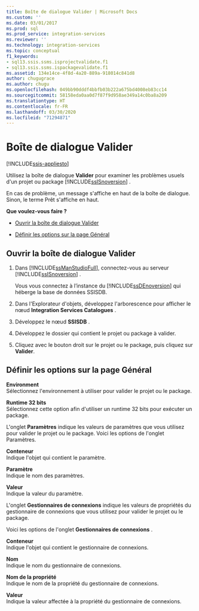 ```yaml
---
title: Boîte de dialogue Valider | Microsoft Docs
ms.custom: ''
ms.date: 03/01/2017
ms.prod: sql
ms.prod_service: integration-services
ms.reviewer: ''
ms.technology: integration-services
ms.topic: conceptual
f1_keywords:
- sql13.ssis.ssms.isprojectvalidate.f1
- sql13.ssis.ssms.ispackagevalidate.f1
ms.assetid: 134e14ce-4f8d-4a20-889a-918014c841d8
author: chugugrace
ms.author: chugu
ms.openlocfilehash: 049bb90dddf4bbfb03b222a675bd4008eb83cc14
ms.sourcegitcommit: 58158eda0aa0d7f87f9d958ae349a14c0ba8a209
ms.translationtype: HT
ms.contentlocale: fr-FR
ms.lasthandoff: 03/30/2020
ms.locfileid: "71294871"
---
```

# <a name="validate-dialog-box"></a>Boîte de dialogue Valider

[!INCLUDE[ssis-appliesto](../../includes/ssis-appliesto-ssvrpluslinux-asdb-asdw-xxx.md)]


  Utilisez la boîte de dialogue **Valider** pour examiner les problèmes usuels d'un projet ou package [!INCLUDE[ssISnoversion](../../includes/ssisnoversion-md.md)] .  
  
 En cas de problème, un message s'affiche en haut de la boîte de dialogue. Sinon, le terme Prêt s'affiche en haut.  
  
 **Que voulez-vous faire ?**  
  
-   [Ouvrir la boîte de dialogue Valider](#open_dialog)  
  
-   [Définir les options sur la page Général](#general)  
  
##  <a name="open-the-validate-dialog-box"></a><a name="open_dialog"></a> Ouvrir la boîte de dialogue Valider  
  
1.  Dans [!INCLUDE[ssManStudioFull](../../includes/ssmanstudiofull-md.md)], connectez-vous au serveur [!INCLUDE[ssISnoversion](../../includes/ssisnoversion-md.md)] .  
  
     Vous vous connectez à l’instance du [!INCLUDE[ssDEnoversion](../../includes/ssdenoversion-md.md)] qui héberge la base de données SSISDB.  
  
2.  Dans l'Explorateur d'objets, développez l'arborescence pour afficher le nœud **Integration Services Catalogues** .  
  
3.  Développez le nœud **SSISDB** .  
  
4.  Développez le dossier qui contient le projet ou package à valider.  
  
5.  Cliquez avec le bouton droit sur le projet ou le package, puis cliquez sur **Valider**.  
  
##  <a name="set-the-options-on-the-general-page"></a><a name="general"></a> Définir les options sur la page Général  
 **Environment**  
 Sélectionnez l'environnement à utiliser pour valider le projet ou le package.  
  
 **Runtime 32 bits**  
 Sélectionnez cette option afin d'utiliser un runtime 32 bits pour exécuter un package.  
  
 L'onglet **Paramètres** indique les valeurs de paramètres que vous utilisez pour valider le projet ou le package. Voici les options de l'onglet Paramètres.  
  
 **Conteneur**  
 Indique l'objet qui contient le paramètre.  
  
 **Paramètre**  
 Indique le nom des paramètres.  
  
 **Valeur**  
 Indique la valeur du paramètre.  
  
 L'onglet **Gestionnaires de connexions** indique les valeurs de propriétés du gestionnaire de connexions que vous utilisez pour valider le projet ou le package.  
  
 Voici les options de l'onglet **Gestionnaires de connexions** .  
  
 **Conteneur**  
 Indique l'objet qui contient le gestionnaire de connexions.  
  
 **Nom**  
 Indique le nom du gestionnaire de connexions.  
  
 **Nom de la propriété**  
 Indique le nom de la propriété du gestionnaire de connexions.  
  
 **Valeur**  
 Indique la valeur affectée à la propriété du gestionnaire de connexions.  
  
  
